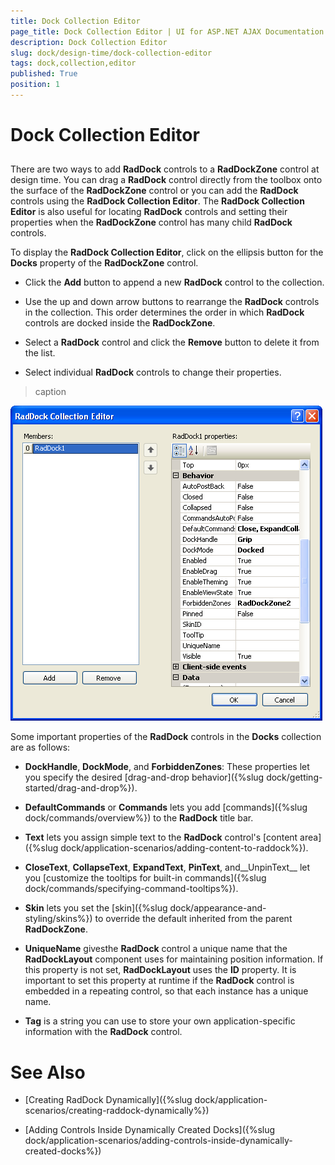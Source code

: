 ```yaml
---
title: Dock Collection Editor
page_title: Dock Collection Editor | UI for ASP.NET AJAX Documentation
description: Dock Collection Editor
slug: dock/design-time/dock-collection-editor
tags: dock,collection,editor
published: True
position: 1
---
```


# Dock Collection Editor



## 

There are two ways to add __RadDock__ controls to a __RadDockZone__ control at design time. You can drag a __RadDock__ control directly from the toolbox onto the surface of the __RadDockZone__ control or you can add the __RadDock__ controls using the __RadDock Collection Editor__. The __RadDock Collection Editor__ is also useful for locating __RadDock__ controls and setting their properties when the __RadDockZone__ control has many child __RadDock__ controls.

To display the __RadDock Collection Editor__, click on the ellipsis button for the __Docks__ property of the __RadDockZone__ control.

* Click the __Add__ button to append a new __RadDock__ control to the collection.

* Use the up and down arrow buttons to rearrange the __RadDock__ controls in the collection. This order determines the order in which __RadDock__ controls are docked inside the __RadDockZone__.

* Select a __RadDock__ control and click the __Remove__ button to delete it from the list.

* Select individual __RadDock__ controls to change their properties.
>caption 

![](images/raddockcollectioneditor.png)

Some important properties of the __RadDock__ controls in the __Docks__ collection are as follows:

* __DockHandle__, __DockMode__, and __ForbiddenZones__: These properties let you specify the desired [drag-and-drop behavior]({%slug dock/getting-started/drag-and-drop%}).

* __DefaultCommands__ or __Commands__ lets you add [commands]({%slug dock/commands/overview%}) to the __RadDock__ title bar.

* __Text__ lets you assign simple text to the __RadDock__ control's [content area]({%slug dock/application-scenarios/adding-content-to-raddock%}).

* __CloseText__, __CollapseText__, __ExpandText__, __PinText__, and__UnpinText__ let you [customize the tooltips for built-in commands]({%slug dock/commands/specifying-command-tooltips%}).

* __Skin__ lets you set the [skin]({%slug dock/appearance-and-styling/skins%}) to override the default inherited from the parent __RadDockZone__.

* __UniqueName__ givesthe __RadDock__ control a unique name that the __RadDockLayout__ component uses for maintaining position information. If this property is not set, __RadDockLayout__ uses the __ID__ property. It is important to set this property at runtime if the __RadDock__ control is embedded in a repeating control, so that each instance has a unique name.

* __Tag__ is a string you can use to store your own application-specific information with the __RadDock__ control.

# See Also

 * [Creating RadDock Dynamically]({%slug dock/application-scenarios/creating-raddock-dynamically%})

 * [Adding Controls Inside Dynamically Created Docks]({%slug dock/application-scenarios/adding-controls-inside-dynamically-created-docks%})
